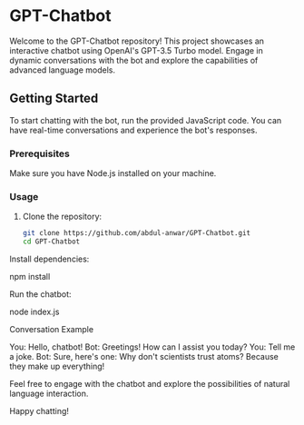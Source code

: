 # GPT-Chatbot

Welcome to the GPT-Chatbot repository! This project showcases an interactive chatbot using OpenAI's GPT-3.5 Turbo model. Engage in dynamic conversations with the bot and explore the capabilities of advanced language models.

## Getting Started

To start chatting with the bot, run the provided JavaScript code. You can have real-time conversations and experience the bot's responses.

### Prerequisites

Make sure you have Node.js installed on your machine.

### Usage

1. Clone the repository:
   ```bash
   git clone https://github.com/abdul-anwar/GPT-Chatbot.git
   cd GPT-Chatbot

Install dependencies:

npm install

Run the chatbot:

node index.js

Conversation Example

You: Hello, chatbot!
Bot: Greetings! How can I assist you today?
You: Tell me a joke.
Bot: Sure, here's one: Why don't scientists trust atoms? Because they make up everything!

Feel free to engage with the chatbot and explore the possibilities of natural language interaction.

Happy chatting!
